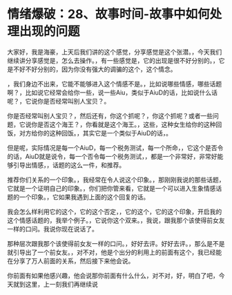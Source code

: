 # 情绪爆破：28、故事时间-故事中如何处理出现的问题

大家好，我是海豪，上天后我们讲的这个感觉，分享感觉是这个张潜。，今天我们继续讲分享感觉是，怎么去操作。，有一些感觉是，它的出现是很不好分别的。，它是不好不好分别的，因为你没有强大的调骗的这个，这个情念。

，我们身边不出来，它能不能够进入这个情感不是。，比如说哪些情感，哪些话题啊？，比如说它经常会给你一些，说一些Aiu，类似于AiuD的话，比如说什么话呢？，它说你是否经常叫别人宝贝？。

你是否经常叫别人宝贝？，然后还有，你这个抓呢？，你这个抓呢？或者一些问题，它说你是否这个海王？，你看就是这个海王。，这些，这种女生给你的这种回饭，对方给你的这种回饭。，其实它是一个类似于AiuD的话，。

但是呢，实际情况是每一个AiuD，每一个税务测试，每一个所命，，它这个是否令的话，AiuD就是说令，每一个否令每一个税务测试，，都是一个非常好，非常好能够引导出情感，，话题的这么一件，和推荐。

推荐你们关系的一个印象。，我经常在令人说这个印象。，那刚刚我说的那些话题，它就是一个证明自己的印象。，你们把你管来看，它就是一个可以进入生象情感话题的一个印象。，它如果我遇到上面的这个回复的话。

我会怎么样利用它的这个，它的这个否定，，它的这个，它的这个印象，开启我的这个情感话题的，我举个例子。，它说你这个双来。，我说，跟我那个该使得前女友一样的口问。我说你现在说话了。

那种层次跟我那个该使得前女友一样的口问。，好好去评。好好去评。，那么是不是就引导出了一个前女友。，对不对，他是个出分的利用上的前面有这个，我已经能在分享了万人前面的关系，然后接下来他会说。

你前面有如果他感兴趣，他会说那你前面有什么什么，对不对，好，明白了吧，今天就到这里，上一刻我们再继续说